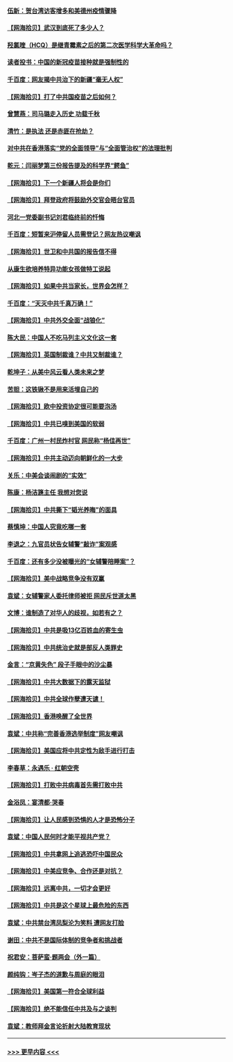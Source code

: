 #### [伍新：贺台湾访客增多和美德州疫情骤降](../pages/nsc993/n12865651.md?t=04091551) 
#### [【网海拾贝】武汉到底死了多少人？](../pages/nsc993/n12863707.md?t=04091551) 
#### [羟氯喹（HCQ）是继青霉素之后的第二次医学科学大革命吗？](../pages/nsc993/n12638564.md?t=04091551) 
#### [读者投书：中国的新冠疫苗接种就是强制性的](../pages/nsc993/n12859932.md?t=04091551) 
#### [千百度：网友揭中共治下的新疆“毫无人权”](../pages/nsc993/n12858385.md?t=04091551) 
#### [【网海拾贝】打了中共国疫苗之后如何？](../pages/nsc993/n12857866.md?t=04091551) 
#### [曾慧燕：司马璐走入历史 功载千秋](../pages/nsc993/n12856996.md?t=04091551) 
#### [清竹：是执法 还是赤匪在抢劫？](../pages/nsc993/n12856952.md?t=04091551) 
#### [对中共在香港落实“党的全面领导”与“全面管治权”的法理批判](../pages/nsc993/n12856929.md?t=04091551) 
#### [乾元：闫丽梦第三份报告提及的科学界“鳄鱼”](../pages/nsc993/n12855985.md?t=04091551) 
#### [【网海拾贝】下一个新疆人将会是你们](../pages/nsc993/n12855864.md?t=04091551) 
#### [【网海拾贝】拜登政府将鼓励外交官会晤台官员](../pages/nsc993/n12853615.md?t=04091551) 
#### [河北一党委副书记刘君临终前的忏悔](../pages/nsc993/n12849420.md?t=04091551) 
#### [千百度：短暂来沪停留人员需登记？网友热议嘲讽](../pages/nsc993/n12853497.md?t=04091551) 
#### [【网海拾贝】世卫和中共国的报告信不得](../pages/nsc993/n12850902.md?t=04091551) 
#### [从康生欲培养特异功能女孩做特工说起](../pages/nsc993/n12849289.md?t=04091551) 
#### [【网海拾贝】如果中共当家长，世界会怎样？](../pages/nsc993/n12848436.md?t=04091551) 
#### [千百度：“天灭中共千真万确！”](../pages/nsc993/n12845659.md?t=04091551) 
#### [【网海拾贝】中共外交全面“战狼化”](../pages/nsc993/n12845607.md?t=04091551) 
#### [陈大民：中国人不吃马列主义文化这一套](../pages/nsc993/n12842496.md?t=04091551) 
#### [【网海拾贝】英国制裁谁？中共又制裁谁？](../pages/nsc993/n12840909.md?t=04091551) 
#### [乾坤子：从美中风云看人类未来之梦](../pages/nsc993/n12840590.md?t=04091551) 
#### [苦胆：这铁锹不是用来活埋自己的](../pages/nsc993/n12839512.md?t=04091551) 
#### [【网海拾贝】欧中投资协定很可能要泡汤](../pages/nsc993/n12835122.md?t=04091551) 
#### [【网海拾贝】中共已嗅到美国的软弱](../pages/nsc993/n12832411.md?t=04091551) 
#### [千百度：广州一村民炸村官 网民称“杨佳再世”](../pages/nsc993/n12832380.md?t=04091551) 
#### [【网海拾贝】中共主动迈向朝鲜化的一大步](../pages/nsc993/n12829887.md?t=04091551) 
#### [关乐：中美会谈闹剧的“实效”](../pages/nsc993/n12826698.md?t=04091551) 
#### [陈康：杨洁篪主任  我想对您说](../pages/nsc993/n12826609.md?t=04091551) 
#### [【网海拾贝】中共撕下“韬光养晦”的面具](../pages/nsc993/n12826459.md?t=04091551) 
#### [蔡慎坤：中国人究竟吃哪一套](../pages/nsc993/n12826010.md?t=04091551) 
#### [李退之：九官员状告女辅警“敲诈”案观感](../pages/nsc993/n12823984.md?t=04091551) 
#### [千百度：还有多少没被曝光的“女辅警陪睡案”？](../pages/nsc993/n12822136.md?t=04091551) 
#### [【网海拾贝】美中战略竞争没有双赢](../pages/nsc993/n12822105.md?t=04091551) 
#### [袁斌：女辅警家人委托律师被拒 网民斥世道太黑](../pages/nsc993/n12822004.md?t=04091551) 
#### [文博：谁制造了对华人的歧视，如若有之？](../pages/nsc993/n12821635.md?t=04091551) 
#### [【网海拾贝】中共是吸13亿百姓血的寄生虫](../pages/nsc993/n12819191.md?t=04091551) 
#### [【网海拾贝】中共统治史就是部反人类罪史](../pages/nsc993/n12816738.md?t=04091551) 
#### [金言：“京黄失色” 段子手眼中的沙尘暴](../pages/nsc993/n12815700.md?t=04091551) 
#### [【网海拾贝】中共大数据下的露天监狱](../pages/nsc993/n12811075.md?t=04091551) 
#### [【网海拾贝】中共全球作孽遭天谴！](../pages/nsc993/n12810258.md?t=04091551) 
#### [【网海拾贝】香港唤醒了全世界](../pages/nsc993/n12809100.md?t=04091551) 
#### [袁斌：中共称“完善香港选举制度”网友嘲讽](../pages/nsc993/n12808994.md?t=04091551) 
#### [【网海拾贝】美国应将中共定性为敌手进行打击](../pages/nsc993/n12806870.md?t=04091551) 
#### [李春草：永遇乐 · 红朝空壳](../pages/nsc993/n12805365.md?t=04091551) 
#### [【网海拾贝】打败中共病毒首先需打败中共](../pages/nsc993/n12803930.md?t=04091551) 
#### [金浴凤：宴清都‧哭春](../pages/nsc993/n12801601.md?t=04091551) 
#### [【网海拾贝】让人民感到恐惧的人才是恐怖分子](../pages/nsc993/n12799347.md?t=04091551) 
#### [袁斌：中国人民何时才能平视共产党？](../pages/nsc993/n12799306.md?t=04091551) 
#### [【网海拾贝】中共拿网上追逃恐吓中国民众](../pages/nsc993/n12796905.md?t=04091551) 
#### [【网海拾贝】中美应竞争、合作还是对抗？](../pages/nsc993/n12794675.md?t=04091551) 
#### [【网海拾贝】远离中共，一切才会更好](../pages/nsc993/n12793572.md?t=04091551) 
#### [【网海拾贝】中共是这个星球上最危险的东西](../pages/nsc993/n12791400.md?t=04091551) 
#### [袁斌：中共禁台湾凤梨沦为笑料 遭网友打脸](../pages/nsc993/n12791335.md?t=04091551) 
#### [谢田：中共不是国际体制的竞争者和挑战者](../pages/nsc993/n12791212.md?t=04091551) 
#### [祝君安：菩萨蛮·题两会（外一篇）](../pages/nsc993/n12786801.md?t=04091551) 
#### [颜纯钩：岑子杰的道歉与周庭的眼泪](../pages/nsc993/n12786775.md?t=04091551) 
#### [【网海拾贝】美国第一符合全球利益](../pages/nsc993/n12786666.md?t=04091551) 
#### [【网海拾贝】绝不能信任中共及与之谈判](../pages/nsc993/n12784266.md?t=04091551) 
#### [袁斌：教师拜金言论折射大陆教育现状](../pages/nsc993/n12783868.md?t=04091551) 

----
#### [ >>> 更早内容 <<< ](../indexes/nsc993-earlier.md)

